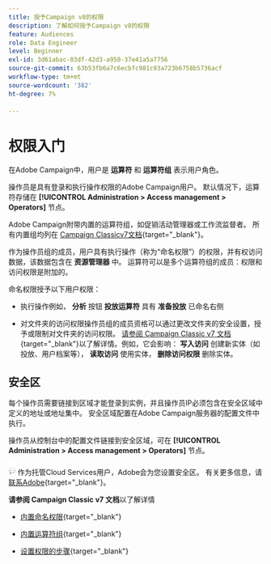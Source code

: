 ```yaml
---
title: 授予Campaign v8的权限
description: 了解如何授予Campaign v8的权限
feature: Audiences
role: Data Engineer
level: Beginner
exl-id: 3d61abac-03df-42d3-a950-37e41a5a7756
source-git-commit: 63b53fb6a7c6ecbfc981c93a723b6758b5736acf
workflow-type: tm+mt
source-wordcount: '382'
ht-degree: 7%

---
```


# 权限入门

在Adobe Campaign中，用户是 **运算符** 和 **运算符组** 表示用户角色。

操作员是具有登录和执行操作权限的Adobe Campaign用户。 默认情况下，运算符存储在 **[!UICONTROL Administration > Access management > Operators]** 节点。

Adobe Campaign附带内置的运算符组，如促销活动管理器或工作流监督者。 所有内置组均列在 [Campaign Classicv7文档](https://experienceleague.adobe.com/docs/campaign-classic/using/getting-started/permissions/access-management-groups.html?lang=en#default-groups){target=&quot;_blank&quot;}。

作为操作员组的成员，用户具有执行操作（称为“命名权限”）的权限，并有权访问数据，该数据包含在 **资源管理器** 中。 运算符可以是多个运算符组的成员：权限和访问权限是附加的。

命名权限授予以下用户权限：

* 执行操作例如， **分析** 按钮 **投放运算符** 具有 **准备投放** 已命名右侧

* 对文件夹的访问权限操作员组的成员资格可以通过更改文件夹的安全设置，授予或限制对文件夹的访问权限。 [请参阅 Campaign Classic v7 文档](https://experienceleague.adobe.com/docs/campaign-classic/using/getting-started/permissions/access-management-folders.html?lang=en#permissions-on-a-folder){target=&quot;_blank&quot;}以了解详情。例如，它会影响： **写入访问** 创建新实体（如投放、用户档案等）， **读取访问** 使用实体， **删除访问权限** 删除实体。

## 安全区

每个操作员需要链接到区域才能登录到实例，并且操作员IP必须包含在安全区域中定义的地址或地址集中。 安全区域配置在Adobe Campaign服务器的配置文件中执行。

操作员从控制台中的配置文件链接到安全区域，可在 **[!UICONTROL Administration > Access management > Operators]** 节点。

![](../assets/do-not-localize/speech.png)  作为托管Cloud Services用户，Adobe会为您设置安全区。 有关更多信息，请 [联系Adobe](https://helpx.adobe.com/cn/enterprise/admin-guide.html/enterprise/using/support-for-experience-cloud.ug.html){target=&quot;_blank&quot;}。

**请参阅 Campaign Classic v7 文档**&#x200B;以了解详情

* [内置命名权限](https://experienceleague.adobe.com/docs/campaign-classic/using/getting-started/permissions/access-management-named-rights.html){target=&quot;_blank&quot;}

* [内置运算符组](https://experienceleague.adobe.com/docs/campaign-classic/using/getting-started/permissions/access-management-groups.html?lang=en#default-groups){target=&quot;_blank&quot;}

* [设置权限的步骤](https://experienceleague.adobe.com/docs/campaign-classic/using/getting-started/permissions/access-management.html){target=&quot;_blank&quot;}
